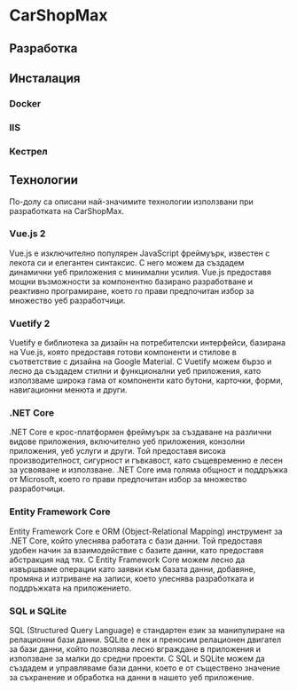 # CarShopMax

## Разработка



## Инсталация

### Docker



### IIS



### Кестрел



## Технологии

По-долу са описани най-значимите технологии използвани при разработката на CarShopMax.

### Vue.js 2
Vue.js е изключително популярен JavaScript фреймуърк, известен с лекота си и елегантен синтаксис. С него можем да създадем динамични уеб приложения с минимални усилия. Vue.js предоставя мощни възможности за компонентно базирано разработване и реактивно програмиране, което го прави предпочитан избор за множество уеб разработчици.

### Vuetify 2
Vuetify е библиотека за дизайн на потребителски интерфейси, базирана на Vue.js, която предоставя готови компоненти и стилове в съответствие с дизайна на Google Material. С Vuetify можем бързо и лесно да създадем стилни и функционални уеб приложения, като използваме широка гама от компоненти като бутони, карточки, форми, навигационни менюта и други.

### .NET Core
.NET Core е крос-платформен фреймуърк за създаване на различни видове приложения, включително уеб приложения, конзолни приложения, уеб услуги и други. Той предоставя висока производителност, сигурност и гъвкавост, като същевременно е лесен за усвояване и използване. .NET Core има голяма общност и поддръжка от Microsoft, което го прави предпочитан избор за множество разработчици.

### Entity Framework Core
Entity Framework Core е ORM (Object-Relational Mapping) инструмент за .NET Core, който улеснява работата с бази данни. Той предоставя удобен начин за взаимодействие с базите данни, като предоставя абстракция над тях. С Entity Framework Core можем лесно да извършваме операции като заявки към базата данни, добавяне, промяна и изтриване на записи, което улеснява разработката и поддръжката на приложението.

### SQL и SQLite
SQL (Structured Query Language) е стандартен език за манипулиране на релационни бази данни. SQLite е лек и преносим релационен двигател за бази данни, който позволява лесно вграждане в приложения и използване за малки до средни проекти. С SQL и SQLite можем да създадем и управляваме бази данни, което е от съществено значение за съхранение и обработка на данни в нашето уеб приложение.
